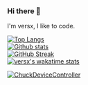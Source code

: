 ### Hi there 👋

I'm versx, I like to code.

[![Top Langs](https://github-readme-stats.vercel.app/api/top-langs/?username=versx&layout=compact&theme=dark&show_icons=true)](https://github.com/anuraghazra/github-readme-stats)  
[![Github stats](https://github-readme-stats.vercel.app/api?username=versx&theme=dark&show_icons=true)](https://github.com/anuraghazra/github-readme-stats)  
[![GitHub Streak](https://github-readme-streak-stats.herokuapp.com/?user=DenverCoder1&theme=dark)](https://git.io/streak-stats)  
[![versx's wakatime stats](https://github-readme-stats.vercel.app/api/wakatime?username=versx&theme=dark&show_icons=true)](https://github.com/anuraghazra/github-readme-stats)  

<!--
**versx/versx** is a ✨ _special_ ✨ repository because its `README.md` (this file) appears on your GitHub profile.

Here are some ideas to get you started:

- 🔭 I’m currently working on ...
- 🌱 I’m currently learning ...
- 👯 I’m looking to collaborate on ...
- 🤔 I’m looking for help with ...
- 💬 Ask me about ...
- 📫 How to reach me: ...
- 😄 Pronouns: ...
- ⚡ Fun fact: ...
-->

[![ChuckDeviceController](https://github-readme-stats.vercel.app/api/pin/?username=versx&repo=ChuckDeviceController)](https://github.com/versx/ChuckDeviceController)
